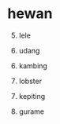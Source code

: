 # hewan

<!-- adi  -->
5. lele

8. udang

<!-- handy -->
6. kambing

9. lobster

<!-- cahaya -->
7. kepiting

10. gurame 
